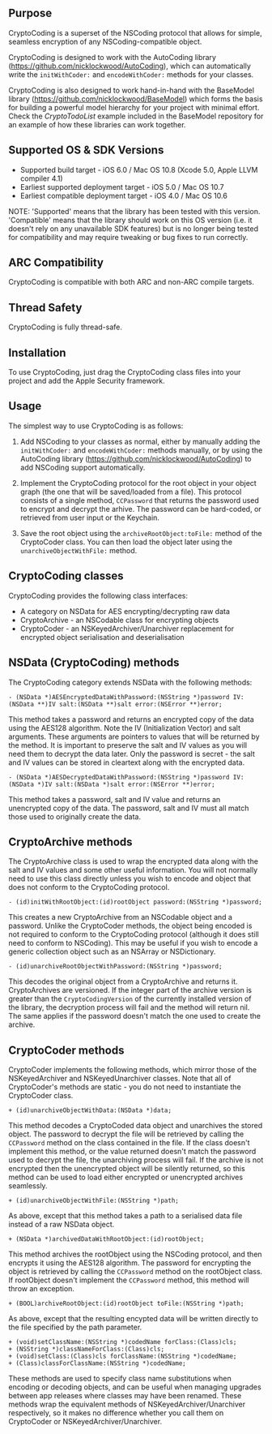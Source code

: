 Purpose
--------------

CryptoCoding is a superset of the NSCoding protocol that allows for simple, seamless encryption of any NSCoding-compatible object.

CryptoCoding is designed to work with the AutoCoding library (https://github.com/nicklockwood/AutoCoding), which can automatically write the `initWithCoder:` and `encodeWithCoder:` methods for your classes.

CryptoCoding is also designed to work hand-in-hand with the BaseModel library (https://github.com/nicklockwood/BaseModel) which forms the basis for building a powerful model hierarchy for your project with minimal effort. Check the *CryptoTodoList* example included in the BaseModel repository for an example of how these libraries can work together.


Supported OS & SDK Versions
-----------------------------

* Supported build target - iOS 6.0 / Mac OS 10.8 (Xcode 5.0, Apple LLVM compiler 4.1)
* Earliest supported deployment target - iOS 5.0 / Mac OS 10.7
* Earliest compatible deployment target - iOS 4.0 / Mac OS 10.6

NOTE: 'Supported' means that the library has been tested with this version. 'Compatible' means that the library should work on this OS version (i.e. it doesn't rely on any unavailable SDK features) but is no longer being tested for compatibility and may require tweaking or bug fixes to run correctly.


ARC Compatibility
------------------

CryptoCoding is compatible with both ARC and non-ARC compile targets.


Thread Safety
--------------

CryptoCoding is fully thread-safe.


Installation
--------------

To use CryptoCoding, just drag the CryptoCoding class files into your project and add the Apple Security framework.


Usage
--------------

The simplest way to use CryptoCoding is as follows:

1) Add NSCoding to your classes as normal, either by manually adding the `initWithCoder:` and `encodeWithCoder:` methods manually, or by using the AutoCoding library (https://github.com/nicklockwood/AutoCoding) to add NSCoding support automatically.

2) Implement the CryptoCoding protocol for the root object in your object graph (the one that will be saved/loaded from a file). This protocol consists of a single method, `CCPassword` that returns the password used to encrypt and decrypt the arhive. The password can be hard-coded, or retrieved from user input or the Keychain.

3) Save the root object using the `archiveRootObject:toFile:` method of the CryptoCoder class. You can then load the object later using the `unarchiveObjectWithFile:` method.


CryptoCoding classes
-----------------------------

CryptoCoding provides the following class interfaces:

* A category on NSData for AES encrypting/decrypting raw data
* CryptoArchive - an NSCodable class for encrypting objects
* CryptoCoder - an NSKeyedArchiver/Unarchiver replacement for encrypted object serialisation and deserialisation


NSData (CryptoCoding) methods
-------------------------------

The CryptoCoding category extends NSData with the following methods:

    - (NSData *)AESEncryptedDataWithPassword:(NSString *)password IV:(NSData **)IV salt:(NSData **)salt error:(NSError **)error;
    
This method takes a password and returns an encrypted copy of the data using the AES128 algorithm. Note the IV (Initialization Vector) and salt arguments. These arguments are pointers to values that will be returned by the method. It is important to preserve the salt and IV values as you will need them to decrypt the data later. Only the password is secret - the salt and IV values can be stored in cleartext along with the encrypted data.
    
    - (NSData *)AESDecryptedDataWithPassword:(NSString *)password IV:(NSData *)IV salt:(NSData *)salt error:(NSError **)error;
    
This method takes a password, salt and IV value and returns an unencrypted copy of the data. The password, salt and IV must all match those used to originally create the data.


CryptoArchive methods
-----------------------

The CryptoArchive class is used to wrap the encrypted data along with the salt and IV values and some other useful information. You will not normally need to use this class directly unless you wish to encode and object that does not conform to the CryptoCoding protocol.

    - (id)initWithRootObject:(id)rootObject password:(NSString *)password;
    
This creates a new CryptoArchive from an NSCodable object and a password. Unlike the CryptoCoder methods, the object being encoded is not required to conform to the CryptoCoding protocol (although it does still need to conform to NSCoding). This may be useful if you wish to encode a generic collection object such as an NSArray or NSDictionary.

    - (id)unarchiveRootObjectWithPassword:(NSString *)password;
    
This decodes the original object from a CryptoArchive and returns it. CryptoArchives are versioned. If the integer part of the archive version is greater than the `CryptoCodingVersion` of the currently installed version of the library, the decryption process will fail and the method will return nil. The same applies if the password doesn't match the one used to create the archive.


CryptoCoder methods
-----------------------------

CryptoCoder implements the following methods, which mirror those of the NSKeyedArchiver and NSKeyedUnarchiver classes. Note that all of CryptoCoder's methods are static - you do not need to instantiate the CryptoCoder class.

    + (id)unarchiveObjectWithData:(NSData *)data;
    
This method decodes a CryptoCoded data object and unarchives the stored object. The password to decrypt the file will be retrieved by calling the `CCPassword` method on the class contained in the file. If the class doesn't implement this method, or the value returned doesn't match the password used to decrypt the file, the unarchiving process will fail. If the archive is not encrypted then the unencrypted object will be silently returned, so this method can be used to load either encrypted or unencrypted archives seamlessly.
    
    + (id)unarchiveObjectWithFile:(NSString *)path;
    
As above, except that this method takes a path to a serialised data file instead of a raw NSData object.
    
    + (NSData *)archivedDataWithRootObject:(id)rootObject;
    
This method archives the rootObject using the NSCoding protocol, and then encrypts it using the AES128 algorithm. The password for encrypting the object is retrieved by calling the `CCPassword` method on the rootObject class. If rootObject doesn't implement the `CCPassword` method, this method will throw an exception.
    
    + (BOOL)archiveRootObject:(id)rootObject toFile:(NSString *)path;
    
As above, except that the resulting encypted data will be written directly to the file specified by the path parameter.
    
    + (void)setClassName:(NSString *)codedName forClass:(Class)cls;
    + (NSString *)classNameForClass:(Class)cls;
    + (void)setClass:(Class)cls forClassName:(NSString *)codedName;
    + (Class)classForClassName:(NSString *)codedName;
    
These methods are used to specify class name substitutions when encoding or decoding objects, and can be useful when managing upgrades between app releases where classes may have been renamed. These methods wrap the equivalent methods of NSKeyedArchiver/Unarchiver respectively, so it makes no difference whether you call them on CryptoCoder or NSKeyedArchiver/Unarchiver.
